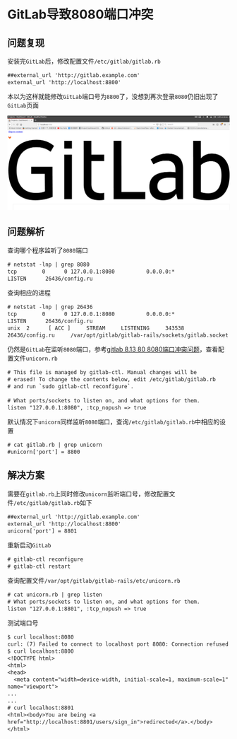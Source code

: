 
# GitLab导致8080端口冲突

## 问题复现

安装完`GitLab`后，修改配置文件`/etc/gitlab/gitlab.rb`

```
##external_url 'http://gitlab.example.com'
external_url 'http://localhost:8800'
```

本以为这样就能修改`GitLab`端口号为`8800`了，没想到再次登录`8080`仍旧出现了`GitLab`页面

![](./imgs/8080.png)

## 问题解析

查询哪个程序监听了`8080`端口

```
# netstat -lnp | grep 8080
tcp        0      0 127.0.0.1:8080          0.0.0.0:*               LISTEN      26436/config.ru 
```

查询相应的进程

```
# netstat -lnp | grep 26436
tcp        0      0 127.0.0.1:8080          0.0.0.0:*               LISTEN      26436/config.ru 
unix  2      [ ACC ]     STREAM     LISTENING     343538   26436/config.ru     /var/opt/gitlab/gitlab-rails/sockets/gitlab.socket
```

仍然是`GitLab`在监听`8080`端口，参考[gitlab 8.13 80 8080端口冲突问题](https://blog.csdn.net/vbaspdelphi/article/details/52979836)，查看配置文件`unicorn.rb`

```
# This file is managed by gitlab-ctl. Manual changes will be
# erased! To change the contents below, edit /etc/gitlab/gitlab.rb
# and run `sudo gitlab-ctl reconfigure`.

# What ports/sockets to listen on, and what options for them.
listen "127.0.0.1:8080", :tcp_nopush => true
```

默认情况下`unicorn`同样监听`8080`端口，查询`/etc/gitlab/gitlab.rb`中相应的设置

```
# cat gitlab.rb | grep unicorn
#unicorn['port'] = 8800
```

## 解决方案

需要在`gitlab.rb`上同时修改`unicorn`监听端口号，修改配置文件`/etc/gitlab/gitlab.rb`如下

```
##external_url 'http://gitlab.example.com'
external_url 'http://localhost:8800'
unicorn['port'] = 8801
```

重新启动`GitLab`

```
# gitlab-ctl reconfigure
# gitlab-ctl restart
```

查询配置文件`/var/opt/gitlab/gitlab-rails/etc/unicorn.rb`

```
# cat unicorn.rb | grep listen
# What ports/sockets to listen on, and what options for them.
listen "127.0.0.1:8801", :tcp_nopush => true
```

测试端口号

```
$ curl localhost:8080
curl: (7) Failed to connect to localhost port 8080: Connection refused
$ curl localhost:8800
<!DOCTYPE html>
<html>
<head>
  <meta content="width=device-width, initial-scale=1, maximum-scale=1" name="viewport">
...
...
# curl localhost:8801
<html><body>You are being <a href="http://localhost:8801/users/sign_in">redirected</a>.</body></html>
```
